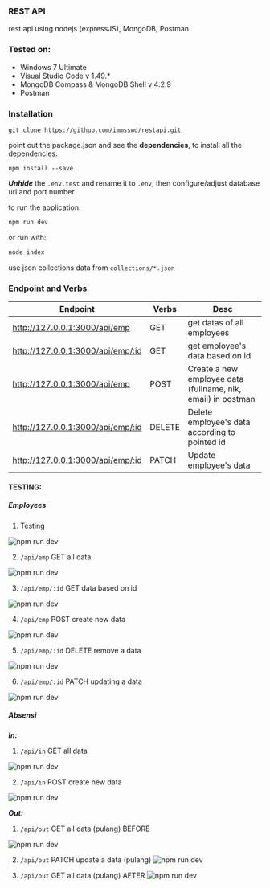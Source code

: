 ### REST API
rest api using nodejs (expressJS), MongoDB, Postman

### Tested on:
- Windows 7 Ultimate
- Visual Studio Code v 1.49.*
- MongoDB Compass & MongoDB Shell v 4.2.9
- Postman

### Installation
```
git clone https://github.com/immsswd/restapi.git
```
point out the package.json and see the **dependencies**, to install all the dependencies:
```
npm install --save
```

***Unhide*** the `.env.test` and rename it to `.env`, then configure/adjust database uri and port number


to run the application:
```bash
npm run dev
```
or run with:

```bash
node index
```

use json collections data from `collections/*.json`

### Endpoint and Verbs

| Endpoint  |Verbs   |Desc   |
|---|---|---|
| http://127.0.0.1:3000/api/emp  |GET   | get datas of all employees  |
| http://127.0.0.1:3000/api/emp/:id  |GET   | get employee's data based on id|
| http://127.0.0.1:3000/api/emp  |POST   | Create a new employee data (fullname, nik, email) in postman  |
| http://127.0.0.1:3000/api/emp/:id  |DELETE   | Delete employee's data according to pointed id  |
| http://127.0.0.1:3000/api/emp/:id |PATCH   | Update employee's data  |

#### TESTING:

##### Employees

1. Testing

![npm run dev](assets/img/run.JPG "run")

2. `/api/emp` GET all data

![npm run dev](assets/img/02_get-api-emp.JPG "get api/emp")

3. `/api/emp/:id` GET data based on id

![npm run dev](assets/img/03_get-api-emp-id.JPG "get api/emp/:id")

4. `/api/emp` POST create new data

![npm run dev](assets/img/04_post-api-emp.JPG "post api/emp")

5. `/api/emp/:id` DELETE remove a data

![npm run dev](assets/img/05_delete-api-emp-id.JPG "delete api/emp")

6. `/api/emp/:id` PATCH updating a data

![npm run dev](assets/img/06_patch-api-emp-id.JPG "patch api/emp")


##### Absensi
***In:***

1. `/api/in` GET all data

![npm run dev](assets/img/07_get-api-absensi.JPG "get api/in")

2. `/api/in` POST create new data

![npm run dev](assets/img/08_post-api-absensi-nik.JPG "post api/in")

***Out:***

1. `/api/out` GET all data (pulang) BEFORE

![npm run dev](assets/img/10_api-out-date_out_before.JPG "post api/out")

2. `/api/out` PATCH update a data (pulang)
![npm run dev](assets/img/09_patch-api-out-date_out.JPG "post api/out")

3. `/api/out` GET all data (pulang) AFTER
![npm run dev](assets/img/11_api-out-date_out_after.JPG "post api/out")
